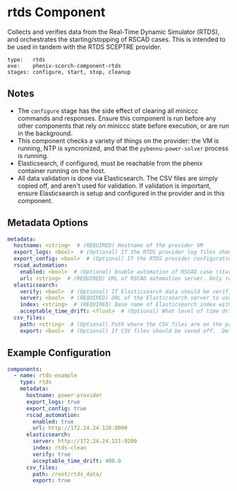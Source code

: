 # rtds Component

Collects and verifies data from the Real-Time Dynamic Simulator (RTDS), and orchestrates the starting/stopping of RSCAD cases. This is intended to be used in tandem with the RTDS SCEPTRE provider.

```
type:   rtds
exe:    phenix-scorch-component-rtds
stages: configure, start, stop, cleanup
```

## Notes

- The `configure` stage has the side effect of clearing all miniccc commands and responses. Ensure this component is run before any other components that rely on miniccc state before execution, or are run in the background.
- This component checks a variety of things on the provider: the VM is running, NTP is syncronized, and that the `pybennu-power-solver` process is running.
- Elasticsearch, if configured, must be reachable from the phenix container running on the host.
- All data validation is done via Elasticsearch. The CSV files are simply copied off, and aren't used for validation. If validation is important, ensure Elasticsearch is setup and configured in the provider and in this component.

## Metadata Options

```yaml
metadata:
  hostname: <string>  # (REQUIRED) Hostname of the provider VM
  export_logs: <bool>  # (Optional) If the RTDS provider log files should be exported during the stop stage. Defaults to false.
  export_config: <bool>  # (Optional) If the RTDS provider configuration file (config.ini) should be exported during the stop stage. Defaults to false.
  rscad_automation:
    enabled: <bool>  # (Optional) Enable automation of RSCAD case (starting/stopping). Default: false
    url: <string>  # (REQUIRED) URL of RSCAD automation server. Only required if rscad_automation.enabled is true.
  elasticsearch:
    verify: <bool>  # (Optional) If Elasticsearch data should be verified. Defaults to false.
    server: <bool>  # (REQUIRED) URL of the Elasticsearch server to use. Required if elasticsearch.verify is true.
    index: <string>  # (REQUIRED) Base name of Elasticsearch index with data to check. Required if elasticsearch.verify is true.
    acceptable_time_drift: <float>  # (Optional) What level of time drift between RTDS and SCEPTRE is acceptable, in milliseconds. Time drift will only be checked if a value is specified here, and when elasticsearch.verify is true.
  csv_files:
    path: <string>  # (Optional) Path where the CSV files are on the provider. Defaults to /root/rtds_data/
    export: <bool>  # (Optional) If CSV files should be saved off.  Defaults to false.

```

## Example Configuration

```yaml
components:
  - name: rtds-example
    type: rtds
    metadata:
      hostname: power-provider
      export_logs: true
      export_config: true
      rscad_automation:
        enabled: true
        url: http://172.24.24.120:8000
      elasticsearch:
        server: http://172.24.24.121:9200
        index: rtds-clean
        verify: true
        acceptable_time_drift: 400.0
      csv_files:
        path: /root/rtds_data/
        export: true
```
